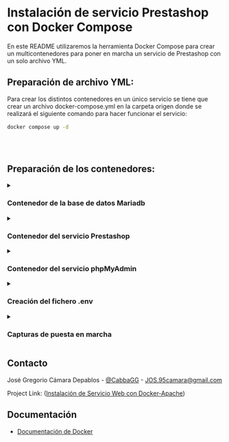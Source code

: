 # Instalación de servicio Prestashop con Docker Compose

En este README utilizaremos la herramienta Docker Compose para crear un multicontenedores para poner en marcha un servicio de Prestashop con un solo archivo YML.


## Preparación de archivo YML: 

Para crear los distintos contenedores en un único servicio se tiene que crear un archivo docker-compose.yml en la carpeta origen donde se realizará el siguiente comando para hacer funcionar el servicio:
    
```bash
docker compose up -d
```
<br><br>

## Preparación de los contenedores:

<details><summary><h3>Contenedor de la base de datos Mariadb</h3></summary>
  
  Para configurar la base de datos Mariadb hacemos uso de los siguientes atributos: 
  <br><br>
  ![Mariadb](Imagenes/1.png)
  <br><br>

  | Atributo        | Valor                | Descripción                                                                                          |
   | ------------------- | ------------------------- | ----------------------------------------------------------------------------------------------------- |
   | name               | prestashop_sxe             | Es un atributo de alto nivel utilizado para darle un nombre al orquestador  |
   | services           |                            | Es un array asociativo en el que se definen dentro los distintos servicios                                       |
   | image               | mariadb:10.6              | Especifica la imagen en la que se basa el contenedor, en este caso es la base de datos mariadb la versión 10.6  |
   | container_name      | prestashop_mariadb        | Especifica un nombre personalizado para el contenedor, en este caso es "prestashop_mariadb", si no se especifica Docker genera uno automáticamanete.   |
   | restart             | always                    | Indica cuando debe reiniciarse el contenedor, sus valores pueden ser: no (no se reinicia), always (se reincia siempre que el contenedor se detenga), on-failure (se reinicia solo si falla), unless-stopped (se reinicia siempre a menos que se detenga manualmente). |
   | environment         |                           | Es el atributo en la que se ván a especificar las distintas variables de entorno para el correcto funcionamiento del contenedor. |
   | MYSQL_DATABASE      | ${MYSQL_DATABASE}         | Aquí se especifica el nombre de la base de datos, en este caso está codificado para que coja el valor de un archivo .env |
   | MYSQL_USER          | ${MYSQL_USER}             | Aquí se especifíca el usuario de la base de datos, en el ejemplo está codificado para buscar el valor en el archivo .env|
   | MYSQL_PASSWORD      | ${MYSQL_PASSWORD}         | Aquí se especifíca la contraseña de la base de datos, en el ejemplo está codificado para buscar el valor en el archivo .env|
   | MYSQL_ROOT_PASSWORD | ${MYSQL_ROOT_PASSWORD}    | Sirve para asignar la contraseña del usuario administrador (root) de la base de datos durante la primera inicialización del contenedor. |
   | volumes             | db_data:/var/lib/mysql    | Permite definir una lista de volúmenes, que pueden ser bind mount o un volumen docker. Para reutilizar un volumen en múltiples servicios, se debe definir fuera del bloque services. |
   | networks            | prestashop_network        | Define las redes que se van a crear y que podrán ser usadas por los servicios.                         |
   | healthcheck         |                           | Un healthcheck define un comando que Docker ejecuta periódicamente dentro del contenedor para comprobar su estado. Si la comprobación falla repetidamente, el contenedor se marca como "unhealthy". |
   | test                | ["CMD", "mysqladmin", "ping", "-u", "root", "-p${MYSQL_ROOT_PASSWORD}"] | test es un atributo que indica la prueba que se realizará en el contenedor, en este caso le dice a Docker que ejecute un comando directo (CMD) a traves de la herramienta de MariaDB (mysqladmin) para verificar si el servidor responde (ping) conectado con el usuario root (-u root) y se le pasa la contraseña del usuario root. |
   | interval            | 15s                       | Cada cuanto tiempo se ejecuta el test, en este caso 15s.                                              |
   | timeout             | 10s                       | Cuanto tiempo se espera a que responda, en este caso 10s.                                             |
   | retries             | 10                        | Cuántas veces debe fallar antes de marcarlo como “unhealthy”. En este caso son 10 veces.              |
   | start_period        | 60s                       | Tiempo que Docker espera antes de empezar a hacer las comprobaciones, para dar tiempo al servicio a arrancar.|
  
</details>

<details><summary><h3>Contenedor del servicio Prestashop</h3></summary>
  
  Para configurar el servicio de Prestashop hacemos uso de los siguientes atributos: 
  <br><br>
  ![Prestashop](Imagenes/2.png)
  <br><br>

  | Atributo        | Valor                | Descripción                                                                                          |
   | ------------------- | ------------------------- | ----------------------------------------------------------------------------------------------------- |
   | image               | prestashop/prestashop:latest | Especifica la imagen en la que se basa el contenedor, en este caso es la ultima versión de Prestashop. |
   | container_name      | prestashop_app            | Especifica un nombre personalizado para el contenedor, en este caso es "prestashop_app", si no se especifica Docker genera uno automáticamanete.   |
   | restart             | always                    | Indica cuando debe reiniciarse el contenedor, sus valores pueden ser: no (no se reinicia), always (se reincia siempre que el contenedor se detenga), on-failure (se reinicia solo si falla), unless-stopped (se reinicia siempre a menos que se detenga manualmente). |
   | depends_on          | db                        | El atributo depends_on asegura que un contenedor se inicie antes que otro, pero no garantiza que el servicio dentro del contenedor esté realmente listo y funcionando, en este caso el servicio depende de "db" y para solucionar este problema db tiene el atributo healtcheck. |
   | condition           | service_healthy           | Con condition: service_healthy, le indicamos a Docker Compose que no inicie el contenedor de wordpress hasta que el healthcheck del contenedor db sea exitoso. |
   | ports               | "8080:80"                 | Ports mapea puertos entre el host y el contenedor. En este caso mapea el puerto 8080 del contenedor con el 80 del host. |
   | environment         |                           | Es el atributo en la que se ván a especificar las distintas variables de entorno para el correcto funcionamiento del contenedor. |
   | DB_SERVER           | db                        | Aquí se establece la variable de entorno de donde se cogerá la base de datos, en este ejemplo se usa el contenedor "db". |
   | DB_NAME             | ${MYSQL_DATABASE}         | Aquí se especifica el nombre de la base de datos, en este caso está codificado para que coja el valor de un archivo .env|
   | DB_USER             | ${MYSQL_USER}             | Aquí se especifíca el usuario de la base de datos, en el ejemplo está codificado para buscar el valor en el archivo .env|
   | DB_PASSWD           | ${MYSQL_PASSWORD}         | Aquí se especifíca la contraseña de la base de datos, en el ejemplo está codificado para buscar el valor en el archivo .env |
   | PS_INSTALL_AUTO     | 1                         | Este entorno de variable le indica al servicio que realice una instalación automática.                 |
   | PS_DOMAIN           | ${PS_DOMAIN}              | Este entorno de variable indica cual es la dirección dominio por la cuál va a ser accesible el servicio. |
   | PS_COUNTRY          | "es"                      | Esta variable cambia el país por defecto en el que se instala PrestaShop, en el ejemplo cambiamos el país a España. |
   | PS_LANGUAGE         | "es"                      | Esta variable cambia el lenguaje por defecto en el que se instala PrestaShop, en el ejemplo cambiamos a español.    |
   | ADMIN_MAIL          | ${ADMIN_MAIL}             | Esta variable sobreescribe el email por defecto del usuario admin, en este ejemplo está codificado en el archivo .env |
   | ADMIN_PASSWD        | ${ADMIN_PASSWD}           | Esta variable sobreescribe la clave por defecto del usuario admin, en este ejemplo está codificado en el archivo .env |
   | PS_FOLDER_ADMIN     | admin4577                 | Esta variable cambia el nombre de la carpeta de administrador, en nuestro caso la renombramos "admin4577".            |
   | PS_FOLDER_INSTALL   | install4577               | Esta variable cambia el nombre de la carpeta de instalación en donde se instala todo el programa de PrestaShop que se encuentra en el contenedor, en nuestro caso se renombró "install4577" |
   | volumes             | prestashop_data:/var/www/html | Permite definir una lista de volúmenes, que pueden ser bind mount o un volumen docker. Para reutilizar un volumen en múltiples servicios, se debe definir fuera del bloque services. |
   | networks            | prestashop_network        | Define las redes que se van a crear y que podrán ser usadas por los servicios.                         |
  
</details>

<details><summary><h3>Contenedor del servicio phpMyAdmin</h3></summary>
  
  Para configurar el servicio de PhpMyAdmin hacemos uso de los siguientes atributos: 
  <br><br>
  ![phpmyadmin](Imagenes/3.png)
  <br><br>

  | Atributo        | Valor                | Descripción                                                                                          |
   | ------------------- | ------------------------- | ----------------------------------------------------------------------------------------------------- |
   | image               | phpmyadmin:5              | Especifica la imagen en la que se basa el contenedor, en este caso utilizamos la versión 5 de phpmyadmin. |
   | container_name      | prestashop_phpmyadmin     | Especifica un nombre personalizado para el contenedor, en este caso es "prestashop_phpmyadmin", si no se especifica Docker genera uno automáticamanete.   |
   | restart             | always                    | Indica cuando debe reiniciarse el contenedor, sus valores pueden ser: no (no se reinicia), always (se reincia siempre que el contenedor se detenga), on-failure (se reinicia solo si falla), unless-stopped (se reinicia siempre a menos que se detenga manualmente). |
   | depends_on          | db                        | El atributo depends_on asegura que un contenedor se inicie antes que otro, pero no garantiza que el servicio dentro del contenedor esté realmente listo y funcionando, en este caso el servicio depende de "db" y para solucionar este problema db tiene el atributo healtcheck. |
   | condition           | service_healthy           | Con condition: service_healthy, le indicamos a Docker Compose que no inicie el contenedor de wordpress hasta que el healthcheck del contenedor db sea exitoso. |
   | ports               | "8081:80"                 | Ports mapea puertos entre el host y el contenedor. En este caso mapea el puerto 8081 del contenedor con el 80 del host. |
   | environment         |                           | Es el atributo en la que se ván a especificar las distintas variables de entorno para el correcto funcionamiento del contenedor. |
   | PMA_HOST            | db                        | Esta variable define la dirección/host name del servidor de la base de datos de MySQL, en este ejemplo se usa el contenedor "db". |
   | PMA_USER            | ${MYSQL_USER}             | Aquí se especifíca el usuario de la base de datos para que se abra automáticamente el servicio sin solicitar el usuario, en el ejemplo está codificado para buscar el valor en el archivo .env|
   | PMA_PASSWORD        | ${MYSQL_PASSWORD}         | Aquí se especifíca la contraseña de la base de datos para que se abra automáticamente el servicio sin solicitar la contraseña, en el ejemplo está codificado para buscar el valor en el archivo .env |
   | networks            | prestashop_network        | Define las redes que se van a crear y que podrán ser usadas por los servicios.                         |

- Para reutilizar las redes y los volumenes en multiples servicios hay que declarar las variables fuera del bloque "services" como se puede ver en la imagen.
</details>

<details><summary><h3>Creación del fichero .env</h3></summary>
  
  Para crear el archivo .env solo se tiene que crear el fichero sin nombre antes del punto: 
  <br><br>
  ![envFile](Imagenes/4.png)
  <br><br>
  En este fichero se declaran todas las variables que utilizará el compose.yml para asignarlas a sus variables de entorno.

  | Variable        | Valor                | Descripción                                                                                          |
   | ------------------- | ------------------------- | ----------------------------------------------------------------------------------------------------- |
   | MYSQL_DATABASE      | ps_sxe2526                | Nombre de la base de datos MySQL.                                                                     |
   | MYSQL_USER          | gregorioSXE               | Nombre del usuario administrador de la base de datos MySQL.                                           |
   | MYSQL_PASSWORD      | ClaveSuperFuerte1234SXE   | Contraseña de la base de datos MySQL.                                                                  |
   | MYSQL_ROOT_PASSWORD | claveSuperSegura1234      | Contraseña del usuario root de la base de datos MySQL.                                                 |
   | PS_INSTALL_AUTO     | 0                         | Variable que se le pasa a Prestashop para realizar la instalación automática, en caso de "0" Prestashop no realiza la instalación automática. |
   | PS_LANGUAGE         | es                        | Variable del lenguaje en el que se instalará el Prestashop.                                            |
   | PS_COUNTRY          | es                        | Variable del pais en el que se instalará el Prestashop.                                            |
   | ADMIN_EMAIL         | greg@prestashop.com       | Esta variable define el correo del administrador de Prestashop.                                        |
   | ADMIN_PASSWORD      | Admin1234                 | Esta variable define la contraseña del administrador de Prestashop.                                    |
   | PS_DOMAIN           | localhost:8080            | Esta variable indica cual es la dirección dominio por la cuál va a ser accesible el servicio.          |

</details>

<details><summary><h3>Capturas de puesta en marcha</h3></summary>
  
  Aquí se puede ver que phpmyadmin cargó las tablas de la base de datos correctamente y PrestaShop realizó la instalación automática sin ningún inconveniente: 
  <br><br>
  ![servicios](Imagenes/5.png)
  <br><br>
  ![servicios](Imagenes/6.png)

</details>

## Contacto
José Gregorio Cámara Depablos - [@CabbaGG](https://x.com/Geek_Cabagge) - JOS.95camara@gmail.com

Project Link: ([Instalación de Servicio Web con Docker-Apache](https://github.com/CabbaGG2/SXE---PracticaDockerComposePrestoshop))

## Documentación

* [Documentación de Docker](https://docs.docker.com/get-started/)

